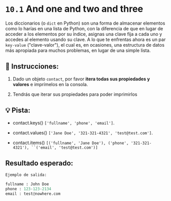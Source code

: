 # `10.1`  And one and two and three

Los diccionarios (o `dict` en Python) son una forma de almacenar elementos como lo harías en una lista de Python, con la diferencia de que en lugar de acceder a los elementos por su índice, asignas una clave fija a cada uno y accedes al elemento usando su clave. A lo que te enfrentas ahora es un par `key-value` ("clave-valor"), el cual es, en ocasiones, una estructura de datos más apropiada para muchos problemas, en lugar de una simple lista.

## 📝 Instrucciones:

1. Dado un objeto `contact`, por favor **itera todas sus propiedades y valores** e imprímelos en la consola.

2. Tendrás que iterar sus propiedades para poder imprimirlos

## 💡 Pista:

- contact.keys()  `['fullname', 'phone', 'email']`.

- contact.values()  `['Jane Doe', '321-321-4321', 'test@test.com']`.

- contact.items()  `[('fullname', 'Jane Doe'), ('phone', '321-321-4321'), ``('email', 'test@test.com')]`

## Resultado esperado:

```py
Ejemplo de salida:

fullname : John Doe
phone : 123-123-2134
email : test@nowhere.com
```

